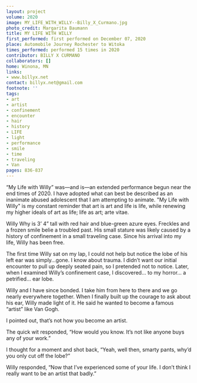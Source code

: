 ```yaml
---
layout: project
volume: 2020
image: MY_LIFE_WITH_WILLY--Billy_X_Curmano.jpg
photo_credit: Margarita Baumann
title: MY LIFE WITH WILLY
first_performed: first performed on December 07, 2020
place: Automobile Journey Rochester to Witoka
times_performed: performed 15 times in 2020
contributor: BILLY X CURMANO
collaborators: []
home: Winona, MN
links:
- www.billyx.net
contact: billyx.net@gmail.com
footnote: ''
tags:
- art
- artist
- confinement
- encounter
- hair
- history
- LIFE
- light
- performance
- smile
- time
- traveling
- Van
pages: 836-837
---
```

“My Life with Willy” was—and is—an extended performance begun near the end times of 2020. I have adopted what can best be described as an inanimate abused adolescent that I am attempting to animate. "My Life with Willy" is my constant reminder that art is art and life is life, while renewing my higher ideals of art as life; life as art; <span class="ITALIC">arte vitae</span>.

Willy Why is 3’ 4” tall with red hair and blue-green azure eyes. Freckles and a frozen smile belie a troubled past. His small stature was likely caused by a history of confinement in a small traveling case. Since his arrival into my life, Willy has been free.

The first time Willy sat on my lap, I could not help but notice the lobe of his left ear was simply…gone. I know about trauma. I didn’t want our initial encounter to pull up deeply seated pain, so I pretended not to notice. Later, when I examined Willy’s confinement case, I discovered… to my horror… a petrified… ear lobe.

Willy and I have since bonded. I take him from here to there and we go nearly everywhere together. When I finally built up the courage to ask about his ear, Willy made light of it. He said he wanted to become a famous “artist” like Van Gogh.

I pointed out, that’s not how you become an artist.

The quick wit responded, “How would you know. It’s not like anyone buys any of your work.”

I thought for a moment and shot back, “Yeah, well then, smarty pants, why’d you only cut off the lobe?”

Willy responded, “Now that I’ve experienced some of your life. I don’t think I really want to be an artist that badly.”